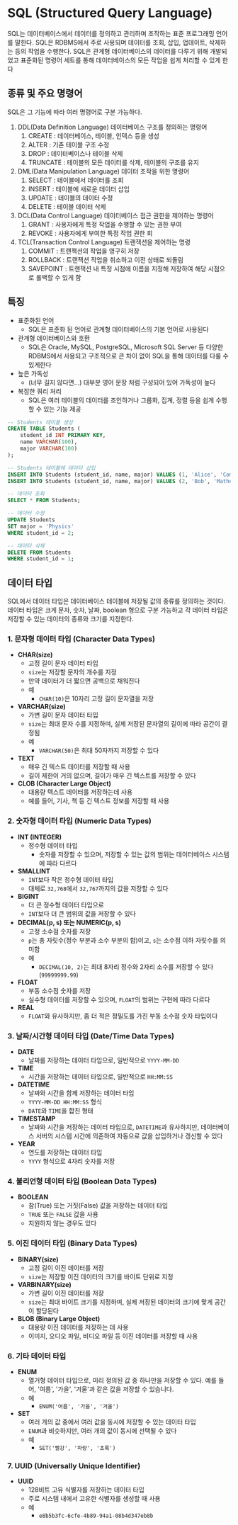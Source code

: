 # SQL (Structured Query Language)

SQL는 데이터베이스에서 데이터를 정의하고 관리하며 조작하는 표준 프로그래밍 언어를 말한다. SQL은 RDBMS에서 주로 사용되며 데이터를 조회, 삽입, 업데이트, 삭제하는 등의 작업을 수행한다. SQL은 관계형 데이터베이스의 데이터를 다루기 위해 개발되었고 표준화된 명령어 세트를 통해 데이터베이스의 모든 작업을 쉽게 처리할 수 있게 한다

## 종류 및 주요 명령어

SQL은 그 기능에 따라 여러 명령어로 구분 가능하다.

1. DDL(Data Definition Language) 데이터베이스 구조를 정의하는 명령어
   1. CREATE : 데이터베이스, 테이블, 인덱스 등을 생성
   2. ALTER : 기존 테이블 구조 수정
   3. DROP : 데이터베이스나 테이블 삭제
   4. TRUNCATE : 테이블의 모든 데이터를 삭제, 테이블의 구조를 유지
2. DML(Data Manipulation Language) 데이터 조작을 위한 명령어
   1. SELECT : 테이블에서 데이터를 조회
   2. INSERT : 테이블에 새로운 데이터 삽입
   3. UPDATE : 테이블의 데이터 수정
   4. DELETE : 테이블 데이터 삭제
3. DCL(Data Control Language) 데이터베이스 접근 권한을 제어하는 명령어
   1. GRANT : 사용자에게 특정 작업을 수행할 수 있는 권한 부여
   2. REVOKE : 사용자에게 부여한 특정 작업 권한 회
4. TCL(Transaction Control Language) 트랜잭션을 제어하는 명령
   1. COMMIT : 트랜잭션의 작업을 영구히 저장
   2. ROLLBACK : 트랜잭션 작업을 취소하고 이전 상태로 되돌림
   3. SAVEPOINT : 트랜잭션 내 특정 시점에 이름을 지정해 저장하여 해당 시점으로 롤백할 수 있게 함

## 특징

- 표준화된 언어
  - SQL은 표준화 된 언어로 관계형 데이터베이스의 기본 언어로 사용된다
- 관계형 데이터베이스와 호환
  - SQL은 Oracle, MySQL, PostgreSQL, Microsoft SQL Server 등 다양한 RDBMS에서 사용되고 구조적으로 큰 차이 없이 SQL을 통해 데이터를 다룰 수 있게한다
- 높은 가독성
  - (너무 길지 않다면…) 대부분 영어 문장 처럼 구성되어 있어 가독성이 높다
- 복잡한 쿼리 처리
  - SQL은 여러 테이블의 데이터를 조인하거나 그룹화, 집계, 정렬 등을 쉽게 수행할 수 있는 기능 제공

```sql
-- Students 테이블 생성
CREATE TABLE Students (
    student_id INT PRIMARY KEY,
    name VARCHAR(100),
    major VARCHAR(100)
);

-- Students 테이블에 데이터 삽입
INSERT INTO Students (student_id, name, major) VALUES (1, 'Alice', 'Computer Science');
INSERT INTO Students (student_id, name, major) VALUES (2, 'Bob', 'Mathematics');

-- 데이터 조회
SELECT * FROM Students;

-- 데이터 수정
UPDATE Students
SET major = 'Physics'
WHERE student_id = 2;

-- 데이터 삭제
DELETE FROM Students
WHERE student_id = 1;
```

## 데이터 타입

SQL에서 데이터 타입은 데이터베이스 테이블에 저장될 값의 종류를 정의하는 것이다. 데이터 타입은 크게 문자, 숫자, 날짜, boolean 형으로 구분 가능하고 각 데이터 타입은 저장할 수 있는 데이터의 종류와 크기를 지정한다.

### 1. **문자형 데이터 타입 (Character Data Types)**

- **CHAR(size)**
  - 고정 길이 문자 데이터 타입
  - `size`는 저장할 문자의 개수를 지정
  - 만약 데이터가 더 짧으면 공백으로 채워진다
  - 예
    - `CHAR(10)`은 10자리 고정 길이 문자열을 저장
- **VARCHAR(size)**
  - 가변 길이 문자 데이터 타입
  - `size`는 최대 문자 수를 지정하며, 실제 저장된 문자열의 길이에 따라 공간이 결정됨
  - 예
    - `VARCHAR(50)`은 최대 50자까지 저장할 수 있다
- **TEXT**
  - 매우 긴 텍스트 데이터를 저장할 때 사용
  - 길이 제한이 거의 없으며, 길이가 매우 긴 텍스트를 저장할 수 있다
- **CLOB (Character Large Object)**
  - 대용량 텍스트 데이터를 저장하는데 사용
  - 예를 들어, 기사, 책 등 긴 텍스트 정보를 저장할 때 사용

### 2. **숫자형 데이터 타입 (Numeric Data Types)**

- **INT (INTEGER)**
  - 정수형 데이터 타입
    - 숫자를 저장할 수 있으며, 저장할 수 있는 값의 범위는 데이터베이스 시스템에 따라 다르다
- **SMALLINT**
  - `INT`보다 작은 정수형 데이터 타입
  - 대체로 `32,768`에서 `32,767`까지의 값을 저장할 수 있다
- **BIGINT**
  - 더 큰 정수형 데이터 타입으로
  - `INT`보다 더 큰 범위의 값을 저장할 수 있다
- **DECIMAL(p, s) 또는 NUMERIC(p, s)**
  - 고정 소수점 숫자를 저장
  - `p`는 총 자릿수(정수 부분과 소수 부분의 합)이고, `s`는 소수점 이하 자릿수를 의미함
  - 예
    - `DECIMAL(10, 2)`는 최대 8자리 정수와 2자리 소수를 저장할 수 있다(`99999999.99`)
- **FLOAT**
  - 부동 소수점 숫자를 저장
  - 실수형 데이터를 저장할 수 있으며, `FLOAT`의 범위는 구현에 따라 다르다
- **REAL**
  - `FLOAT`와 유사하지만, 좀 더 적은 정밀도를 가진 부동 소수점 숫자 타입이다

### 3. **날짜/시간형 데이터 타입 (Date/Time Data Types)**

- **DATE**
  - 날짜를 저장하는 데이터 타입으로, 일반적으로 `YYYY-MM-DD`
- **TIME**
  - 시간을 저장하는 데이터 타입으로, 일반적으로 `HH:MM:SS`
- **DATETIME**
  - 날짜와 시간을 함께 저장하는 데이터 타입
  - `YYYY-MM-DD HH:MM:SS` 형식
  - `DATE`와 `TIME`을 합친 형태
- **TIMESTAMP**
  - 날짜와 시간을 저장하는 데이터 타입으로, `DATETIME`과 유사하지만, 데이터베이스 서버의 시스템 시간에 의존하여 자동으로 값을 삽입하거나 갱신할 수 있다
- **YEAR**
  - 연도를 저장하는 데이터 타입
  - `YYYY` 형식으로 4자리 숫자를 저장

### 4. **불리언형 데이터 타입 (Boolean Data Types)**

- **BOOLEAN**
  - 참(True) 또는 거짓(False) 값을 저장하는 데이터 타입
  - `TRUE` 또는 `FALSE` 값을 사용
  - 지원하지 않는 경우도 있다

### 5. **이진 데이터 타입 (Binary Data Types)**

- **BINARY(size)**
  - 고정 길이 이진 데이터를 저장
  - `size`는 저장할 이진 데이터의 크기를 바이트 단위로 지정
- **VARBINARY(size)**
  - 가변 길이 이진 데이터를 저장
  - `size`는 최대 바이트 크기를 지정하며, 실제 저장된 데이터의 크기에 맞게 공간이 할당된다
- **BLOB (Binary Large Object)**
  - 대용량 이진 데이터를 저장하는 데 사용
  - 이미지, 오디오 파일, 비디오 파일 등 이진 데이터를 저장할 때 사용

### 6. **기타 데이터 타입**

- **ENUM**
  - 열거형 데이터 타입으로, 미리 정의된 값 중 하나만을 저장할 수 있다. 예를 들어, '여름', '가을', '겨울'과 같은 값을 저장할 수 있습니다.
  - 예
    - `ENUM('여름', '가을', '겨울')`
- **SET**
  - 여러 개의 값 중에서 여러 값을 동시에 저장할 수 있는 데이터 타입
  - `ENUM`과 비슷하지만, 여러 개의 값이 동시에 선택될 수 있다
  - 예
    - `SET('빨강', '파랑', '초록')`

### 7. **UUID (Universally Unique Identifier)**

- **UUID**
  - 128비트 고유 식별자를 저장하는 데이터 타입
  - 주로 시스템 내에서 고유한 식별자를 생성할 때 사용
  - 예
    - `e8b5b3fc-6cfe-4b89-94a1-08b4d347eb8b`
